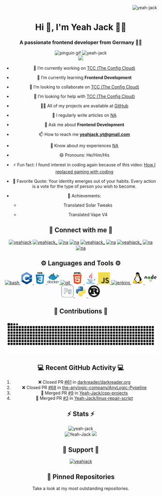 <div align="right"> <img src="https://komarev.com/ghpvc/?username=yeah-jack&label=Profile%20views&style=flat" alt="yeah-jack"/> </div>

<h1 align="center">Hi 👋, I'm Yeah Jack 👨‍💻</h1>
<h3 align="center">A passionate frontend developer from Germany 🥨🍻</h3>
<div align="center"> 
	<img src="https://media.tenor.com/NeJfHqkmdMIAAAAi/tux-linux-penguin.gif" alt="pinguin gif"/>
	<img src="https://github-readme-stats.vercel.app/api?username=Yeah-Jack&show_icons=true&count_private=true&theme=transparent&hide_border=true&title_color=8E2DE2&text_color=fff&icon_color=8E2DE2&locale=en" alt="yeah-jack"/>
</div>
<div align="center"> <img src="https://github-widgetbox.vercel.app/api/profile?username=Yeah-Jack&data=followers,repositories,stars,commits"> </p>

-   🔭 I’m currently working on [TCC (The Config Cloud)](https://github.com/Yeah-Jack/TCC)

-   🌱 I’m currently learning **Frontend Development**

-   👯 I’m looking to collaborate on [TCC (The Config Cloud)](https://github.com/Yeah-Jack/TCC)

-   🤝 I’m looking for help with [TCC (The Config Cloud)](https://github.com/Yeah-Jack/TCC)

-   👨‍💻 All of my projects are available at [GitHub](https://github.com/Yeah-Jack?tab=repositories)

-   📝 I regularly write articles on [NA](NA)

-   💬 Ask me about **Frontend Development**

-   📫 How to reach me **yeahjack.yt@gmail.com**

-   📄 Know about my experiences [NA](NA)

-   😄 Pronouns: He/Him/His

-   ⚡ Fun fact: I found interest in coding again because of this video: [How I replaced gaming with coding](https://youtu.be/qBC6VHhj64c)

-   💭 Favorite Quote: Your identity emerges out of your habits. Every action is a vote for the type of person you wish to become.

-   💪 Achievements:

    -   Translated Solar Tweaks

    -   Translated Vape V4

<h2 align="center">🤝 Connect with me 🤝</h2>
<p align="center">
  <a href="https://codepen.io/yeahjack" target="blank"> <img align="center" src="https://raw.githubusercontent.com/rahuldkjain/github-profile-readme-generator/master/src/images/icons/Social/codepen.svg" alt="yeahjack" height="30" width="40"/></a>
  <a href="https://twitter.com/yeahjack_" target="blank"> <img align="center" src="https://raw.githubusercontent.com/rahuldkjain/github-profile-readme-generator/master/src/images/icons/Social/twitter.svg" alt="yeahjack_" height="30" width="40"/></a>
  <a href="https://linkedin.com/in/na" target="blank"> <img align="center" src="https://raw.githubusercontent.com/rahuldkjain/github-profile-readme-generator/master/src/images/icons/Social/linked-in-alt.svg" alt="na" height="30" width="40"/></a>
  <a href="https://www.facebook.com/yeahjack0" target="blank"> <img align="center" src="https://raw.githubusercontent.com/rahuldkjain/github-profile-readme-generator/master/src/images/icons/Social/facebook.svg" alt="na" height="30" width="40"/></a>
  <a href="https://instagram.com/yeahjack_" target="blank"> <img align="center" src="https://raw.githubusercontent.com/rahuldkjain/github-profile-readme-generator/master/src/images/icons/Social/instagram.svg" alt="yeahjack_" height="30" width="40"/></a>
  <a href="https://www.behance.net/yeahjack" target="blank"> <img align="center" src="https://raw.githubusercontent.com/rahuldkjain/github-profile-readme-generator/master/src/images/icons/Social/behance.svg" alt="na" height="30" width="40"/></a>
  <a href="https://www.youtube.com/channel/UCcPk9cZSVXpabjFHeRysiWA" target="blank"> <img align="center" src="https://raw.githubusercontent.com/rahuldkjain/github-profile-readme-generator/master/src/images/icons/Social/youtube.svg" alt="yeahjack_" height="30" width="40"/></a>
  <a href="https://www.leetcode.com/na" target="blank"> <img align="center" src="https://raw.githubusercontent.com/rahuldkjain/github-profile-readme-generator/master/src/images/icons/Social/leet-code.svg" alt="na" height="30" width="40"/></a>
  <a href="https://discord.com/users/588774210998894618" target="blank"> <img align="center" src="https://raw.githubusercontent.com/rahuldkjain/github-profile-readme-generator/master/src/images/icons/Social/discord.svg" alt="na" height="30" width="40"/></a>
</p>

<h2 align="center">⚙️ Languages and Tools ⚙️</h2>
<p align="center">
  <a href="https://www.gnu.org/software/bash/" target="_blank" rel="noreferrer"> <img src="https://www.vectorlogo.zone/logos/gnu_bash/gnu_bash-icon.svg" alt="bash" width="40" height="40"/> </a>
  <a href="https://www.w3schools.com/cpp/" target="_blank" rel="noreferrer"> <img src="https://raw.githubusercontent.com/devicons/devicon/master/icons/cplusplus/cplusplus-original.svg" alt="cplusplus" width="40" height="40"/> </a>
  <a href="https://www.w3schools.com/css/" target="_blank" rel="noreferrer"> <img src="https://raw.githubusercontent.com/devicons/devicon/master/icons/css3/css3-original-wordmark.svg" alt="css3" width="40" height="40"/> </a>
  <a href="https://www.docker.com/" target="_blank" rel="noreferrer"> <img src="https://raw.githubusercontent.com/devicons/devicon/master/icons/docker/docker-original-wordmark.svg" alt="docker" width="40" height="40"/> </a>
  <a href="https://git-scm.com/" target="_blank" rel="noreferrer"> <img src="https://www.vectorlogo.zone/logos/git-scm/git-scm-icon.svg" alt="git" width="40" height="40"/> </a>
  <a href="https://www.w3.org/html/" target="_blank" rel="noreferrer"> <img src="https://raw.githubusercontent.com/devicons/devicon/master/icons/html5/html5-original-wordmark.svg" alt="html5" width="40" height="40"/> </a>
  <a href="https://www.java.com" target="_blank" rel="noreferrer"> <img src="https://raw.githubusercontent.com/devicons/devicon/master/icons/java/java-original.svg" alt="java" width="40" height="40"/> </a>
  <a href="https://developer.mozilla.org/en-US/docs/Web/JavaScript" target="_blank" rel="noreferrer"> <img src="https://raw.githubusercontent.com/devicons/devicon/master/icons/javascript/javascript-original.svg" alt="javascript" width="40" height="40"/> </a>
  <a href="https://www.jenkins.io" target="_blank" rel="noreferrer"> <img src="https://www.vectorlogo.zone/logos/jenkins/jenkins-icon.svg" alt="jenkins" width="40" height="40"/> </a>
  <a href="https://www.linux.org/" target="_blank" rel="noreferrer"> <img src="https://raw.githubusercontent.com/devicons/devicon/master/icons/linux/linux-original.svg" alt="linux" width="40" height="40"/> </a>
  <a href="https://nodejs.org" target="_blank" rel="noreferrer"> <img src="https://raw.githubusercontent.com/devicons/devicon/master/icons/nodejs/nodejs-original-wordmark.svg" alt="nodejs" width="40" height="40"/> </a>
  <a href="https://www.photoshop.com/en" target="_blank" rel="noreferrer"> <img src="https://raw.githubusercontent.com/devicons/devicon/master/icons/photoshop/photoshop-line.svg" alt="photoshop" width="40" height="40"/> </a>
  <a href="https://www.python.org" target="_blank" rel="noreferrer"> <img src="https://raw.githubusercontent.com/devicons/devicon/master/icons/python/python-original.svg" alt="python" width="40" height="40"/> </a>
  <a href="https://www.rust-lang.org" target="_blank" rel="noreferrer"> <img src="https://raw.githubusercontent.com/devicons/devicon/master/icons/rust/rust-plain.svg" alt="rust" width="40" height="40"/> </a>
</p>

<h2 align="center">🐍 Contributions 🐍</h2>
<picture>
  <source media="(prefers-color-scheme: dark)" srcset="https://raw.githubusercontent.com/yeah-jack/yeah-jack/output/github-contribution-grid-snake-dark.svg">
  <source media="(prefers-color-scheme: light)" srcset="https://raw.githubusercontent.com/yeah-jack/yeah-jack/output/github-contribution-grid-snake.svg">
  <img alt="github contribution grid snake animation" src="https://raw.githubusercontent.com/yeah-jack/yeah-jack/output/github-contribution-grid-snake.svg">
</picture>

<h2 align="center">💻 Recent GitHub Activity 💻</h2>

<!--START_SECTION:activity-->

1. ❌ Closed PR [#61](https://github.com/darkreader/darkreader.org/pull/61) in [darkreader/darkreader.org](https://github.com/darkreader/darkreader.org)
2. ❌ Closed PR [#68](https://github.com/the-anylogic-company/AnyLogic-Pypeline/pull/68) in [the-anylogic-company/AnyLogic-Pypeline](https://github.com/the-anylogic-company/AnyLogic-Pypeline)
3. 🎉 Merged PR [#9](https://github.com/Yeah-Jack/cpp-projects/pull/9) in [Yeah-Jack/cpp-projects](https://github.com/Yeah-Jack/cpp-projects)
4. 🎉 Merged PR [#3](https://github.com/Yeah-Jack/linux-repair-script/pull/3) in [Yeah-Jack/linux-repair-script](https://github.com/Yeah-Jack/linux-repair-script)
 <!--END_SECTION:activity-->

<h2 align="center">⚡ Stats ⚡</h2>
<img align="center" src="https://github-profile-trophy.vercel.app/?username=yeah-jack&theme=algolia&no-bg=true" alt="yeah-jack"/>
<div align="center">
	<img src="https://github-readme-stats.vercel.app/api/top-langs?username=Yeah-Jack&show_icons=true&count_private=true&theme=transparent&hide_border=true&title_color=8E2DE2&text_color=fff&icon_color=8E2DE2&locale=en&layout=compact" alt="Yeah-Jack"/>
 	<img src="https://github-readme-streak-stats.herokuapp.com?user=YeahJack&theme=material-palenight&show_icons=true&count_private=true&theme=transparent&hide_border=true&title_color=8E2DE2&text_color=fff&icon_color=8E2DE2&locale=en&layout=compact">

<h2 align="center">🤗 Support 🤗</h2>
<p align="center">
  <a href="https://ko-fi.com/yeahjack"> <img src="https://cdn.ko-fi.com/cdn/kofi6.png" height="50" width="210" alt="yeahjack"/></a>
</p>

<h2 align="center"> 📌 Pinned Repositories </h2>
<p align="center"> Take a look at my most outstanding repositories. </p>
